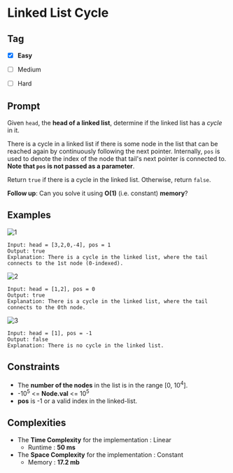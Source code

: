 # Linked List Cycle
## Tag
- [x] **Easy**  
- [ ] Medium 
- [ ] Hard  
  

## Prompt
Given `head`, the **head of a linked list**, determine if the linked list has a *cycle* in it.  
  
There is a cycle in a linked list if there is some node in the list that can be reached again by continuously following the next pointer. Internally, `pos` is used to denote the index of the node that tail's next pointer is connected to. **Note that `pos` is not passed as a parameter**.  
  
Return `true` if there is a cycle in the linked list. Otherwise, return `false`.  
  
**Follow up**: Can you solve it using **O(1)** (i.e. constant) **memory**?  
  
## Examples

![1](https://user-images.githubusercontent.com/74072261/119390260-6783eb80-bcea-11eb-85e0-9ca5cacdce12.png)
```
Input: head = [3,2,0,-4], pos = 1
Output: true
Explanation: There is a cycle in the linked list, where the tail connects to the 1st node (0-indexed).
```

![2](https://user-images.githubusercontent.com/74072261/119390277-6d79cc80-bcea-11eb-827b-52c70d4d272f.png)
```
Input: head = [1,2], pos = 0
Output: true
Explanation: There is a cycle in the linked list, where the tail connects to the 0th node.
```

![3](https://user-images.githubusercontent.com/74072261/119390285-71a5ea00-bcea-11eb-8399-cb4dc27627a8.png)
```
Input: head = [1], pos = -1
Output: false
Explanation: There is no cycle in the linked list.
```
  
## Constraints
* The **number of the nodes** in the list is in the range [0, 10<sup>4</sup>].
* -10<sup>5</sup> <= **Node.val** <= 10<sup>5</sup>
* **pos** is -1 or a valid index in the linked-list.
  
## Complexities
* The **Time Complexity** for the implementation : Linear
  * Runtime : **50 ms**  
* The **Space Complexity** for the implementation : Constant
  * Memory : **17.2 mb**
